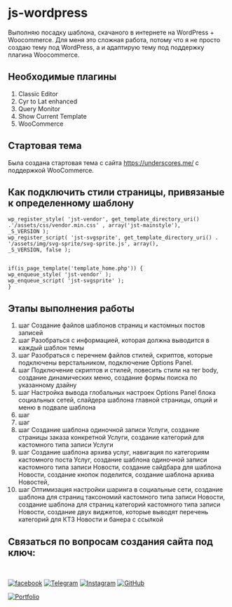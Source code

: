 # js-wordpress

Выполняю посадку шаблона, скачаного в интернете на WordPress + Woocommerce. Для меня это сложная работа, потому что я не просто создаю тему под WordPress, а и адаптирую тему под поддержку плагина Woocommerce.

## Необходимые плагины

1. Classic Editor
2. Cyr to Lat enhanced
3. Query Monitor
4. Show Current Template
5. WooCommerce

## Стартовая тема

Была создана стартовая тема с сайта https://underscores.me/ c поддержкой WooCommerce. 

## Как подключить стили страницы, привязаные к определенному шаблону 

```
wp_register_style( 'jst-vendor', get_template_directory_uri() .'/assets/css/vendor.min.css' , array('jst-mainstyle'),
_S_VERSION );
wp_register_script( 'jst-svgsprite', get_template_directory_uri() . '/assets/img/svg-sprite/svg-sprite.js', array(),
_S_VERSION, false );


if(is_page_template('template_home.php')) {
wp_enqueue_style( 'jst-vendor' );
wp_enqueue_script( 'jst-svgsprite' );
}
```

## Этапы выполнения работы

1. шаг Создание файлов шаблонов страниц и кастомных постов записей
2. шаг Разобраться с информацией, которая должна выводится в каждый шаблон темы
3. шаг Разобраться с перечнем файлов стилей, скриптов, которые подключены верстальником, подключение Options Panel.
4. шаг Подключение скриптов и стилей, повесить стили на тег body, создание динамических меню, создание формы поиска по указанному дзайну  
5. шаг Настройка вывода глобальных настроек Options Panel блока социальных сетей, слайдера шаблона главной страницы, опций и меню в подвале шаблона 
6. шаг
7. шаг
8. шаг Создание шаблона одиночной записи Услуги, создание страницы заказа конкретной Услуги, создание категорий для кастомного типа записи Услуги
9. шаг Создание шаблона архива услуг, навигация по категориям кастомного поста Услуг, создание шаблона одиночной записи кастомного типа записи Новости, создание сайдбара для шаблона Новости, создание кнопок поделится, создание шаблона архива Новостей,  
10. шаг Оптимизация настройки шаринга в социальные сети, создание шаблона для страниц таксономий кастомного типа записи Новости, создание шаблона для страниц категорий кастомного типа записи Новости, создание двух виджетов, которые выводят перечень категорий для КТЗ Новости и банера с ссылкой
   

## Связаться по вопросам создания сайта под ключ:
<br>

[![facebook](https://img.shields.io/badge/-Facebook-1877F2?style=for-the-badge&logo=Figma&logoColor=eeffff)](https://www.facebook.com/frontendercode)
[![Telegram](https://img.shields.io/badge/-Telegram-26A5E4?style=for-the-badge&logo=Telegram&logoColor=eeffff)](https://t.me/frontendcoder)
[![Instagram](https://img.shields.io/badge/-Instagram-E4405F?style=for-the-badge&logo=Instagram&logoColor=eeffff)](https://www.instagram.com/frontendercode/?hl=ru)
[![GitHub](https://img.shields.io/badge/-GitHub-181717?style=for-the-badge&logo=GitHub&logoColor=eeffff)](https://github.com/frontend-coder)



[![Portfolio](https://img.shields.io/badge/-Портфолио-181717?style=for-the-badge&logo=Internet-Archive&logoColor=eeffff)](https://frontend-coder.github.io)


